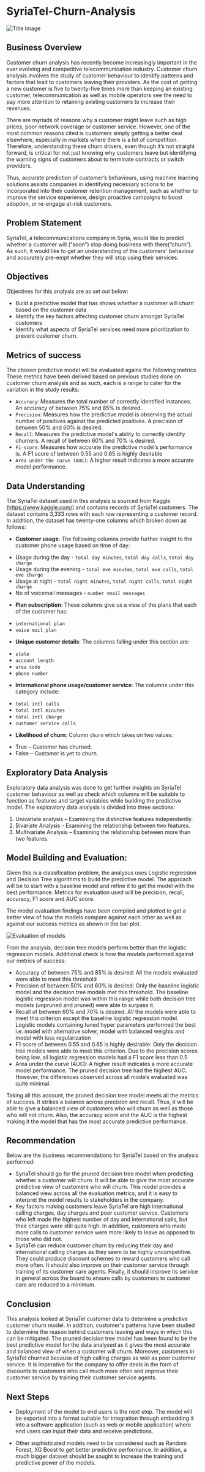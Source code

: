 # SyriaTel-Churn-Analysis

![Title Image](https://github.com/Gesh901/SyriaTel-Churn-Analysis/blob/master/Churn_101.jpg)

## Business Overview

Customer churn analysis has recently become increasingly important in the ever evolving and competitive telecommunication industry. Customer churn analysis involves the study of customer behaviour to identify patterns and factors that lead to customers leaving their providers. As the cost of getting a new customer is five to twenty-five times more than keeping an existing customer, telecommunication as well as mobile operators see the need to pay more attention to retaining existing customers to increase their revenues.

There are myriads of reasons why a customer might leave such as high prices, poor network coverage or customer service. However, one of the most common reasons cited is customers simply getting a better deal elsewhere, especially in markets where there is a lot of competition. Therefore, understanding these churn drivers, even though it’s not straight forward, is critical for not just knowing why customers leave but identifying the warning signs of customers about to terminate contracts or switch providers.

Thus, accurate prediction of customer’s behaviours, using machine learning solutions assists companies in identifying necessary actions to be incorporated into their customer retention management, such as whether to improve the service experience, design proactive campaigns to boost adoption, or re-engage at-risk customers. 

##  Problem Statement

SyriaTel, a telecommunications company in Syria, would like to predict whether a customer will (“soon”) stop doing business with them(“churn”). As such, it would like to get an understanding of the customers' behaviour and accurately pre-empt whether they will stop using their services.

## Objectives

Objectives for this analysis are as set out below:
 - Build a predictive model that has shows whether a customer will churn based on the customer data
 - Identify the key factors affecting customer churn amongst SyriaTel customers
 - Identify what aspects of SyriaTel services need more prioritization to prevent customer churn.


## Metrics of success

The chosen predictive model will be evaluated agains the following metrics. These metrics have been derived based on previous studies done on customer churn analysis and as such, each is a range to cater for the variation in the study results:
 - `Accuracy`: Measures the total number of correctly identified instances. An accuracy of between 75% and 85% is desired.
 - `Precision`: Measures how the predictive model is observing the actual number of positives against the predicted positives. A precision of between 50% and 60% is desired.
 - `Recall`: Measures the predictive model's ability to correctly identify churners. A recall of between 60% and 70% is desired.
 - `F1-score`: Measures how accurate the predictive model’s performance is. A F1 score of between 0.55 and 0.65 is highly desirable
 - `Area under the curve (AUC)`: A higher result indicates a more accurate model performance. 
 
 ## Data Understanding
 
 The SyriaTel dataset used in this analysis is sourced from Kaggle (https://www.kaggle.com/) and contains records of SyriaTel customers. The dataset contains 3,333 rows with each row representing a customer record. 
In addition, the dataset has twenty-one columns which broken down as follows:
 * **Customer usage**: The following columns provide further insight to the customer phone usage based on time of day:
  - Usage during the day - `total day minutes`, `total day calls`, `total day charge`
  - Usage during the evening - `total eve minutes`, `total eve calls`, `total eve charge`
  - Usage at night - `total night minutes`, `total night calls`, `total night charge`
  - No of voicemail messages - `number vmail messages`
 * **Plan subscription**: These columns give us a view of the plans that each of the customer has:
  - `international plan`
  - `voice mail plan`
 * **Unique customer details**: The columns falling under this section are:
  - `state`
  - `account length`
  - `area code`
  - `phone number`
 * **International phone usage/customer service**: The columns under this category include:
  - `total intl calls`
  - `total intl minutes`
  - `total intl charge`
  - `customer service calls`
 * **Likelihood of churn**: Column `churn` which takes on two values:
  - True – Customer has churned.
  - False – Customer is yet to churn.


## Exploratory Data Analysis
Exploratory data analysis was done to get further insights on SyriaTel customer behaviour as well as check which columns will be suitable to function as features and target variables while building the predictive model. The exploratory data analysis is divided into three sections:
1.	Univariate analysis – Examining the distinctive features independently.
2.	Bivariate Analysis - Examining the relationship between two features.
3.	Multivariate Analysis – Examining the relationship between more than two features.

## Model Building and Evaluation:
Given this is a classification problem, the analysus uses Logistic regression and Decision Tree algorithms to build the predictive model. The approach will be to start with a baseline model and refine it to get the model with the best performance. Metrics for evaluation used will be precision, recall, accuracy, F1 score and AUC score.

The model evaluation findings have been compiled and plotted to get a better view of how the models compare against each other as well as against our success metrics as shown in the bar plot.

![Evaluation of models](https://github.com/Gesh901/SyriaTel-Churn-Analysis/blob/master/output_110_0.png)

  
From the analysis, decision tree models perform better than the logistic regression models. Additional check is how the models performed against our metrics of success:
 - Accuracy of between 75% and 85% is desired: All the models evaluated were able to meet this threshold
 - Precision of between 50% and 60% is desired: Only the baseline logistic model and the decision tree models met this threshold. The baseline logistic regression model was within this range while both decision tree models (unpruned and pruned) were able to surpass it.
 - Recall of between 60% and 70% is desired. All the models were able to meet this criterion except the baseline logistic regression model. Logistic models containing tuned hyper parameters performed the best i.e. model with alternative solver, model with balanced weights and model with less regularization
 - F1 score of between 0.55 and 0.65 is highly desirable: Only the decision tree models were able to meet this criterion. Due to the precision scores being low, all logistic regression models had a F1 score less than 0.5
 - Area under the curve (AUC): A higher result indicates a more accurate model performance. The pruned decision tree had the highest AUC. However, the differences observed across all models evaluated was quite minimal.

Taking all this account, the pruned decision tree model meets all the metrics of success. It strikes a balance across precision and recall. Thus, it will be able to give a balanced view of customers who will churn as well as those who will not churn. Also, the accuracy score and the AUC is the highest making it the model that has the most accurate predictive performance.

## Recommendation
Below are the business recommendations for SyriaTel based on the analysis performed:
 - SyriaTel should go for the pruned decision tree model when predicting whether a customer will churn. It will be able to give the most accurate predictive view of customers who will churn. This model provides a balanced view across all the evaluation metrics, and it is easy to interpret the model results to stakeholders in the company.
 - Key factors making customers leave SyriaTel are high international calling charges, day charges and poor customer service. Customers who left made the highest number of day and international calls, but their charges were still quite high. In addition, customers who made more calls to customer service were more likely to leave as opposed to those who did not.
 - SyriaTel can reduce customer churn by reducing their day and international calling charges as they seem to be highly uncompetitive. They could produce discount schemes to reward customers who call more often. It should also improve on their customer service through training of its customer care agents. Finally, it should improve its service in general across the board to ensure calls by customers to customer care are reduced to a minimum.


## Conclusion
This analysis looked at SyriaTel customer data to determine a predictive customer churn model. In addition, customer's patterns have been studied to determine the reason behind customers leaving and ways in which this can be mitigated. The pruned decision tree model has been found to be the best predictive model for the data analysed as it gives the most accurate and balanced view of when a customer will churn. Moreover, customers in SyriaTel churned because of high calling charges as well as poor customer service. It is imperative for the company to offer deals in the form of discounts to customers who call much more often and improve their customer service by training their customer service agents.

## Next Steps
- Deployment of the model to end users is the next step. The model will be exported into a format suitable for integration through embedding it into a software application (such as web or mobile application) where end users can input their data and receive predictions.

- Other sophisticated models need to be considered such as Random Forest, XG Boost to get better predictive performance. In addition, a much bigger dataset should be sought to increase the training and predictive power of the models.





